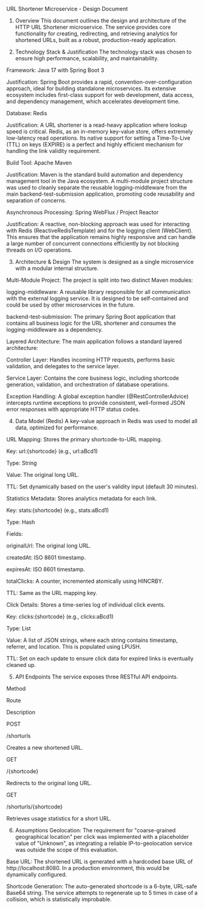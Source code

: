 URL Shortener Microservice - Design Document
1. Overview
This document outlines the design and architecture of the HTTP URL Shortener microservice. The service provides core functionality for creating, redirecting, and retrieving analytics for shortened URLs, built as a robust, production-ready application.

2. Technology Stack & Justification
The technology stack was chosen to ensure high performance, scalability, and maintainability.

Framework: Java 17 with Spring Boot 3

Justification: Spring Boot provides a rapid, convention-over-configuration approach, ideal for building standalone microservices. Its extensive ecosystem includes first-class support for web development, data access, and dependency management, which accelerates development time.

Database: Redis

Justification: A URL shortener is a read-heavy application where lookup speed is critical. Redis, as an in-memory key-value store, offers extremely low-latency read operations. Its native support for setting a Time-To-Live (TTL) on keys (EXPIRE) is a perfect and highly efficient mechanism for handling the link validity requirement.

Build Tool: Apache Maven

Justification: Maven is the standard build automation and dependency management tool in the Java ecosystem. A multi-module project structure was used to cleanly separate the reusable logging-middleware from the main backend-test-submission application, promoting code reusability and separation of concerns.

Asynchronous Processing: Spring WebFlux / Project Reactor

Justification: A reactive, non-blocking approach was used for interacting with Redis (ReactiveRedisTemplate) and for the logging client (WebClient). This ensures that the application remains highly responsive and can handle a large number of concurrent connections efficiently by not blocking threads on I/O operations.

3. Architecture & Design
The system is designed as a single microservice with a modular internal structure.

Multi-Module Project: The project is split into two distinct Maven modules:

logging-middleware: A reusable library responsible for all communication with the external logging service. It is designed to be self-contained and could be used by other microservices in the future.

backend-test-submission: The primary Spring Boot application that contains all business logic for the URL shortener and consumes the logging-middleware as a dependency.

Layered Architecture: The main application follows a standard layered architecture:

Controller Layer: Handles incoming HTTP requests, performs basic validation, and delegates to the service layer.

Service Layer: Contains the core business logic, including shortcode generation, validation, and orchestration of database operations.

Exception Handling: A global exception handler (@RestControllerAdvice) intercepts runtime exceptions to provide consistent, well-formed JSON error responses with appropriate HTTP status codes.

4. Data Model (Redis)
A key-value approach in Redis was used to model all data, optimized for performance.

URL Mapping: Stores the primary shortcode-to-URL mapping.

Key: url:{shortcode} (e.g., url:aBcd1)

Type: String

Value: The original long URL.

TTL: Set dynamically based on the user's validity input (default 30 minutes).

Statistics Metadata: Stores analytics metadata for each link.

Key: stats:{shortcode} (e.g., stats:aBcd1)

Type: Hash

Fields:

originalUrl: The original long URL.

createdAt: ISO 8601 timestamp.

expiresAt: ISO 8601 timestamp.

totalClicks: A counter, incremented atomically using HINCRBY.

TTL: Same as the URL mapping key.

Click Details: Stores a time-series log of individual click events.

Key: clicks:{shortcode} (e.g., clicks:aBcd1)

Type: List

Value: A list of JSON strings, where each string contains timestamp, referrer, and location. This is populated using LPUSH.

TTL: Set on each update to ensure click data for expired links is eventually cleaned up.

5. API Endpoints
The service exposes three RESTful API endpoints.

Method

Route

Description

POST

/shorturls

Creates a new shortened URL.

GET

/{shortcode}

Redirects to the original long URL.

GET

/shorturls/{shortcode}

Retrieves usage statistics for a short URL.

6. Assumptions
Geolocation: The requirement for "coarse-grained geographical location" per click was implemented with a placeholder value of "Unknown", as integrating a reliable IP-to-geolocation service was outside the scope of this evaluation.

Base URL: The shortened URL is generated with a hardcoded base URL of http://localhost:8080. In a production environment, this would be dynamically configured.

Shortcode Generation: The auto-generated shortcode is a 6-byte, URL-safe Base64 string. The service attempts to regenerate up to 5 times in case of a collision, which is statistically improbable.